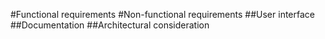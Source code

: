 #Functional requirements
#Non-functional requirements
##User interface
##Documentation
##Architectural consideration